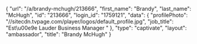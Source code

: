 {
    "url": "\/a\/brandy-mchugh\/213666",
    "first_name": "Brandy",
    "last_name": "McHugh",
    "id": "213666",
    "login_id": "1759121",
    "data": {
        "profilePhoto": "\/\/sitecdn.tvpage.com\/player\/logos\/default_profile.jpg",
        "job_title": "Est\u00e9e Lauder Business Manager "
    },
    "type": "captivate",
    "layout": "ambassador",
    "title": "Brandy McHugh"
}